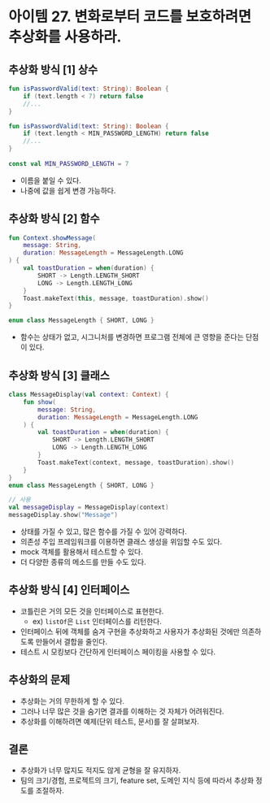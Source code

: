 # 아이템 27. 변화로부터 코드를 보호하려면 추상화를 사용하라.

## 추상화 방식 [1] 상수
```kotlin
fun isPasswordValid(text: String): Boolean {
    if (text.length < 7) return false
    //...
}
```
```kotlin
fun isPasswordValid(text: String): Boolean {
    if (text.length < MIN_PASSWORD_LENGTH) return false
    //...
}
    
const val MIN_PASSWORD_LENGTH = 7
```
- 이름을 붙일 수 있다.
- 나중에 값을 쉽게 변경 가능하다.

## 추상화 방식 [2] 함수
```kotlin
fun Context.showMessage(
    message: String,
    duration: MessageLength = MessageLength.LONG
) {
    val toastDuration = when(duration) {
        SHORT -> Length.LENGTH_SHORT
        LONG -> Length.LENGTH_LONG
    }
    Toast.makeText(this, message, toastDuration).show()
}

enum class MessageLength { SHORT, LONG }
```
- 함수는 상태가 없고, 시그니처를 변경하면 프로그램 전체에 큰 영향을 준다는 단점이 있다.

## 추상화 방식 [3] 클래스
```kotlin
class MessageDisplay(val context: Context) {
    fun show(
        message: String,
        duration: MessageLength = MessageLength.LONG
    ) {
        val toastDuration = when(duration) {
            SHORT -> Length.LENGTH_SHORT
            LONG -> Length.LENGTH_LONG
        }
        Toast.makeText(context, message, toastDuration).show()
    }
}
enum class MessageLength { SHORT, LONG }

// 사용
val messageDisplay = MessageDisplay(context)
messageDisplay.show("Message")
```
- 상태를 가질 수 있고, 많은 함수를 가질 수 있어 강력하다.
- 의존성 주입 프레임워크를 이용하면 클래스 생성을 위임할 수도 있다.
- mock 객체를 활용해서 테스트할 수 있다.
- 더 다양한 종류의 메소드를 만들 수도 있다.

## 추상화 방식 [4] 인터페이스
- 코틀린은 거의 모든 것을 인터페이스로 표현한다.
    - ex) `listOf`은 `List` 인터페이스를 리턴한다.
- 인터페이스 뒤에 객체를 숨겨 구현을 추상화하고 사용자가 추상화된 것에만 의존하도록 만들어서 결합을 줄인다.
- 테스트 시 모킹보다 간단하게 인터페이스 페이킹을 사용할 수 있다.

## 추상화의 문제
- 추상화는 거의 무한하게 할 수 있다.
- 그러나 너무 많은 것을 숨기면 결과를 이해하는 것 자체가 어려워진다.
- 추상화를 이해하려면 예제(단위 테스트, 문서)를 잘 살펴보자.

## 결론
- 추상화가 너무 많지도 적지도 않게 균형을 잘 유지하자.
- 팀의 크기/경험, 프로젝트의 크기, feature set, 도메인 지식 등에 따라서 추상화 정도를 조절하자.